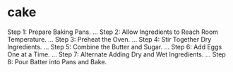 # cake 
Step 1: Prepare Baking Pans. ...
Step 2: Allow Ingredients to Reach Room Temperature. ...
Step 3: Preheat the Oven. ...
Step 4: Stir Together Dry Ingredients. ...
Step 5: Combine the Butter and Sugar. ...
Step 6: Add Eggs One at a Time. ...
Step 7: Alternate Adding Dry and Wet Ingredients. ...
Step 8: Pour Batter into Pans and Bake.